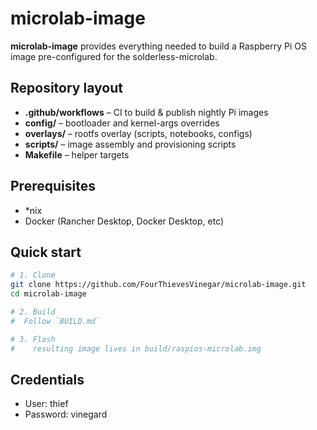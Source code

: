 # microlab-image

**microlab-image** provides everything needed to build a Raspberry Pi OS image pre-configured for the solderless-microlab.

## Repository layout

- **.github/workflows** – CI to build & publish nightly Pi images  
- **config/** – bootloader and kernel-args overrides  
- **overlays/** – rootfs overlay (scripts, notebooks, configs)  
- **scripts/** – image assembly and provisioning scripts  
- **Makefile** – helper targets  

## Prerequisites

- *nix 
- Docker (Rancher Desktop, Docker Desktop, etc)

## Quick start

```bash
# 1. Clone
git clone https://github.com/FourThievesVinegar/microlab-image.git
cd microlab-image

# 2. Build
#  Follow `BUILD.md`

# 3. Flash
#    resulting image lives in build/raspios-microlab.img
```

## Credentials

* User: thief
* Password: vinegard

